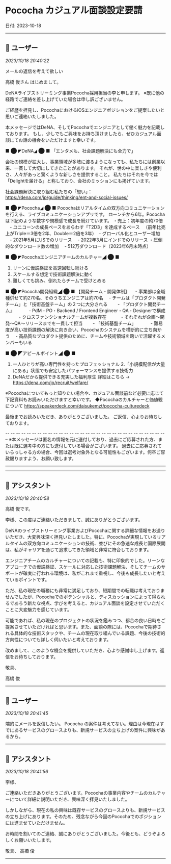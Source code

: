 # Pococha カジュアル面談設定要請

日付: 2023-10-18

---

## 👤 ユーザー
*2023/10/18 20:40:22*

メールの返信を考えて欲しい

高橋 俊さん
はじめまして。

DeNAライブストリーミング事業Pococha採用担当の李と申します。
※既に他の経路でご連絡を差し上げていた場合は申し訳ございません。

ご経歴を拝見し、PocochaにおけるiOSエンジニアポジションをご提案したいと思いご連絡いたしました。

本メッセージではDeNA、そしてPocochaでエンジニアとして働く魅力を記載しております。
もし、少しでもご興味をお持ち頂けましたら、ぜひカジュアル面談にてお話の機会をいただけますと幸いです。

■ ⬤ ◤DeNA◢ ⬤ ■
「エンタメも、社会課題解決にも全力で」

会社の規模が拡大し、事業領域が多岐に渡るようになっても、私たちには創業以来、一貫して大切にしてきたことがあります。
それが、世の中に楽しさや便利さ、人々があっと驚くような新しさを提供すること。
私たちはそれを今では「Delightを届ける」と称しており、会社のミッションにも掲げています。


社会課題解決に取り組む私たちの「想い」： https://dena.com/jp/guide/thinking/ent-and-social-issues/

■ ⬤ ◤Pococha◢ ⬤ ■
Pocochaはリアルタイムの双方向コミュニケーションを行える、ライブコミュニケーションアプリです。
ローンチから6年。Pocochaは下記のような数字や規模感で成長を続けています。
・売上：初年度の約70倍
　- ユニコーンの成長ペースをあらわす「T2D3」を達成するペース
　（前年比売上がTriple＝3倍を2年、Double＝2倍を3年）
・グローバル化とユーザー増加
　- 2021年5月にUSでのリリース
　- 2022年3月にインドでのリリース
・圧倒的なダウンロード数の増加
　- 512万ダウンロード（2023年6月末時点）

■ ⬤ ◤Pocochaエンジニアチームのカルチャー◢ ⬤ ■
1. リーンに仮説検証を高速回転し続ける
2. スケールする想定で技術課題解決に動く
3. 難しくても挑み、倒れたらチームで受けとめる

■ ⬤ ◤Pococha開発組織◢ ⬤ ■
【開発チーム・開発体制】
　- 事業部は全職種併せて約270名、そのうちエンジニアは約70名
　- チームは「プロダクト開発チーム」と「技術基盤チーム」の２つに大分される
　　- 「プロダクト開発チーム」
　　　- PdM・PO・Backend / Frontend Engineer・QA・Designerで構成
　　　- クロスファンクショナルチームが複数存在
　　　- それぞれが企画〜開発〜QA〜リリースまでを一貫して担当
　　- 「技術基盤チーム」
　　　- 難易度が高い技術課題の解決に向き合い、Pocochaのシステムを横断的に立ち向かう
　- 高品質なプロダクト提供のために、チームや技術領域を跨いで活躍するメンバーもいる

■ ⬤ ◤アピールポイント◢ ⬤ ■
1. 一人ひとりが高い専門性を持ったプロフェッショナル
2.「小規模配信が大量にある」状態でも安定したパフォーマンスを提供する技術力
3. DeNAだから提供できる充実した福利厚生
詳細はこちら → https://dena.com/jp/recruit/welfare/

※Pocochaについてもっと知りたい場合や、カジュアル面談前など必要に応じて下記資料もお読みいただけますと幸いです。
◆Pocochaのカルチャーと価値観について https://speakerdeck.com/daisukemzt/pococha-culturedeck

最後までお読みいただき、ありがとうございました。
ご返信、心よりお待ちしております。

-- -- -- -- -- -- -- -- -- -- -- -- -- -- -- -- -- -- -- -- -- -- -- -- -- -- -- -- -- -- –
※本メッセージは匿名の情報を元に送付しており、過去にご応募された方、または既に選考中の方にも送付している場合がございます。
過去にご応募されていらっしゃる方の場合、今回は選考対象外となる可能性もございます。何卒ご容赦賜りますよう、お願い致します。
-- -- -- -- -- -- -- -- -- -- -- -- -- -- -- -- -- -- -- -- -- -- -- -- -- -- -- -- -- -- --

---

## 🤖 アシスタント
*2023/10/18 20:40:58*

高橋 俊です。

李様、この度はご連絡いただきまして、誠にありがとうございます。

DeNAのライブストリーミング事業およびPocochaに関する詳細な情報をお送りいただき、大変興味深く拝見いたしました。特に、Pocochaが実現しているリアルタイムの双方向コミュニケーションの技術、並びにその急速な成長と国際展開は、私がキャリアを通じて追求してきた領域と非常に符合しております。

エンジニアチームのカルチャーについての記載も、特に印象的でした。リーンなアプローチでの仮説検証、スケールに対応した技術課題解決、そしてチームのサポートが確実に行われる環境は、私がこれまで重視し、今後も成長したいと考えているポイントです。

ただ、私の現在の職務にも非常に満足しており、短期間での転職は考えておりませんでしたが、Pocochaでのポテンシャルと、ディスカッションによって得られるであろう新たな視点、学びを考えると、カジュアル面談を設定させていただくことに大変魅力を感じています。

可能であれば、私の現在のプロジェクトの状況を鑑みつつ、都合の良い日時をご提案させていただければと思います。また、面談の際には、Pocochaで期待される具体的な技術スタックや、チームの現在取り組んでいる課題、今後の技術的方向性についても詳しく伺いたいと考えております。

改めまして、このような機会を提供していただき、心より感謝申し上げます。返信をお待ちしております。

敬具、

高橋 俊

---

## 👤 ユーザー
*2023/10/18 20:41:45*

端的にメールを返信したい。
Pococha の案件は考えてない。理由は今現在はすでにあるサービスのグロースよりも、新規サービスの立ち上げの案件に興味があるから。

---

## 🤖 アシスタント
*2023/10/18 20:41:56*

李様、

ご連絡いただきありがとうございます。Pocochaの事業内容やチームのカルチャーについて詳細に説明いただき、興味深く拝見いたしました。

しかしながら、現在の私の興味は既存サービスのグロースよりも、新規サービスの立ち上げにあります。そのため、残念ながら今回のPocochaでのポジションには進ませていただけません。

お時間を割いてのご連絡、誠にありがとうございました。今後とも、どうぞよろしくお願いいたします。

敬具、
高橋 俊

---
